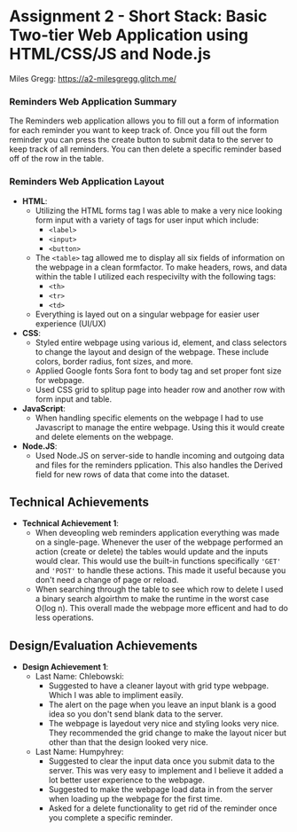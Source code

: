 Assignment 2 - Short Stack: Basic Two-tier Web Application using HTML/CSS/JS and Node.js
===

Miles Gregg: https://a2-milesgregg.glitch.me/

### Reminders Web Application Summary

The Reminders web application allows you to fill out a form of information for each reminder you want to keep track of. Once you fill out the form reminder you can press the create button to submit data to the server to keep track of all reminders. You can then delete a specific reminder based off of the row in the table.

### Reminders Web Application Layout

- **HTML**: 
    - Utilizing the HTML forms tag I was able to make a very nice looking form input with a variety of tags for user input which include:
        - `<label>`
        - `<input>`
        - `<button>`
    - The `<table>` tag allowed me to display all six fields of information on the webpage in a clean formfactor. To make headers, rows, and data within the table I utilized each respecivilty with the following tags:
        - `<th>`
        - `<tr>`
        - `<td>`
    - Everything is layed out on a singular webpage for easier user experience (UI/UX)
- **CSS**:
    - Styled entire webpage using various id, element, and class selectors to change the layout and design of the webpage. These include colors, border radius, font sizes, and more. 
    - Applied Google fonts Sora font to body tag and set proper font size for webpage.
    - Used CSS grid to splitup page into header row and another row with form input and table.  
- **JavaScript**:
    - When handling specific elements on the webpage I had to use Javascript to manage the entire webpage. Using this it would create and delete elements on the webpage. 
- **Node.JS**:
    - Used Node.JS on server-side to handle incoming and outgoing data and files for the reminders pplication. This also handles the Derived field for new rows of data that come into the dataset. 

## Technical Achievements
- **Technical Achievement 1**: 
    - When deveopling web reminders application everything was made on a single-page. Whenever the user of the webpage performed an action (create or delete) the tables would update and the inputs would clear. This would use the built-in functions specifically `'GET'` and `'POST'` to handle these actions. This made it useful because you don't need a change of page or reload.
    - When searching through the table to see which row to delete I used a binary search algoirthm to make the runtime in the worst case O(log n). This overall made the webpage more efficent and had to do less operations.

## Design/Evaluation Achievements
- **Design Achievement 1**:
    -  Last Name: Chlebowski:
        - Suggested to have a cleaner layout with grid type webpage. Which I was able to impliment easily. 
        - The alert on the page when you leave an input blank is a good idea so you don't send blank data to the server.
        - The webpage is layedout very nice and styling looks very nice. They recommended the grid change to make the layout nicer but other than that the design looked very nice.
    - Last Name: Humpyhrey:
        - Suggested to clear the input data once you submit data to the server. This was very easy to implement and I believe it added a lot better user experience to the webpage.
        - Suggested to make the webpage load data in from the server when loading up the webpage for the first time. 
        - Asked for a delete functionality to get rid of the reminder once you complete a specific reminder. 


